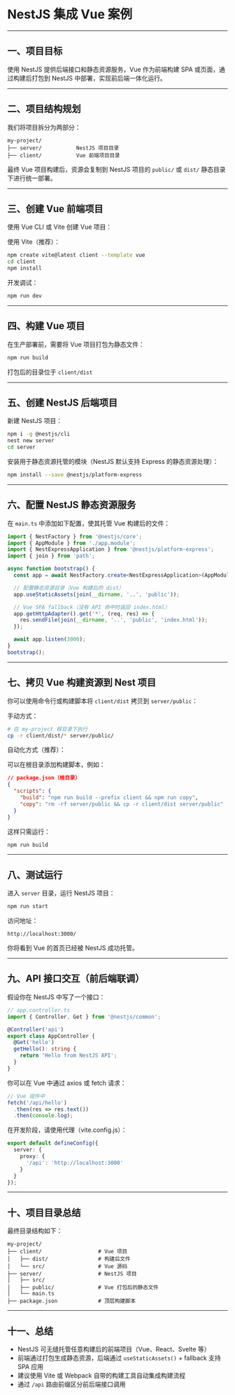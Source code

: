 
# NestJS 集成 Vue 案例

---

## 一、项目目标

使用 NestJS 提供后端接口和静态资源服务，Vue 作为前端构建 SPA 或页面，通过构建后打包到 NestJS 中部署，实现前后端一体化运行。

---

## 二、项目结构规划

我们将项目拆分为两部分：

```
my-project/
├── server/           NestJS 项目目录
├── client/           Vue 前端项目目录
```

最终 Vue 项目构建后，资源会复制到 NestJS 项目的 `public/` 或 `dist/` 静态目录下进行统一部署。

---

## 三、创建 Vue 前端项目

使用 Vue CLI 或 Vite 创建 Vue 项目：

使用 Vite（推荐）：

```bash
npm create vite@latest client --template vue
cd client
npm install
```

开发调试：

```bash
npm run dev
```

---

## 四、构建 Vue 项目

在生产部署前，需要将 Vue 项目打包为静态文件：

```bash
npm run build
```

打包后的目录位于 `client/dist`

---

## 五、创建 NestJS 后端项目

新建 NestJS 项目：

```bash
npm i -g @nestjs/cli
nest new server
cd server
```

安装用于静态资源托管的模块（NestJS 默认支持 Express 的静态资源处理）：

```bash
npm install --save @nestjs/platform-express
```

---

## 六、配置 NestJS 静态资源服务

在 `main.ts` 中添加如下配置，使其托管 Vue 构建后的文件：

```ts
import { NestFactory } from '@nestjs/core';
import { AppModule } from './app.module';
import { NestExpressApplication } from '@nestjs/platform-express';
import { join } from 'path';

async function bootstrap() {
  const app = await NestFactory.create<NestExpressApplication>(AppModule);

  // 配置静态资源目录（Vue 构建后的 dist）
  app.useStaticAssets(join(__dirname, '..', 'public'));

  // Vue SPA fallback（没有 API 命中时返回 index.html）
  app.getHttpAdapter().get('*', (req, res) => {
    res.sendFile(join(__dirname, '..', 'public', 'index.html'));
  });

  await app.listen(3000);
}
bootstrap();
```

---

## 七、拷贝 Vue 构建资源到 Nest 项目

你可以使用命令行或构建脚本将 `client/dist` 拷贝到 `server/public`：

手动方式：

```bash
# 在 my-project 根目录下执行
cp -r client/dist/* server/public/
```

自动化方式（推荐）：

可以在根目录添加构建脚本，例如：

```json
// package.json（根目录）
{
  "scripts": {
    "build": "npm run build --prefix client && npm run copy",
    "copy": "rm -rf server/public && cp -r client/dist server/public"
  }
}
```

这样只需运行：

```bash
npm run build
```

---

## 八、测试运行

进入 `server` 目录，运行 NestJS 项目：

```bash
npm run start
```

访问地址：

```
http://localhost:3000/
```

你将看到 Vue 的首页已经被 NestJS 成功托管。

---

## 九、API 接口交互（前后端联调）

假设你在 NestJS 中写了一个接口：

```ts
// app.controller.ts
import { Controller, Get } from '@nestjs/common';

@Controller('api')
export class AppController {
  @Get('hello')
  getHello(): string {
    return 'Hello from NestJS API';
  }
}
```

你可以在 Vue 中通过 axios 或 fetch 请求：

```js
// Vue 组件中
fetch('/api/hello')
  .then(res => res.text())
  .then(console.log);
```

在开发阶段，请使用代理（vite.config.js）：

```ts
export default defineConfig({
  server: {
    proxy: {
      '/api': 'http://localhost:3000'
    }
  }
});
```

---

## 十、项目目录总结

最终目录结构如下：

```
my-project/
├── client/                  # Vue 项目
│   ├── dist/                # 构建后文件
│   └── src/                 # Vue 源码
├── server/                  # NestJS 项目
│   ├── src/
│   ├── public/              # Vue 打包后的静态文件
│   └── main.ts
├── package.json             # 顶层构建脚本
```

---

## 十一、总结

* NestJS 可无缝托管任意构建后的前端项目（Vue、React、Svelte 等）
* 前端通过打包生成静态资源，后端通过 `useStaticAssets()` + fallback 支持 SPA 应用
* 建议使用 Vite 或 Webpack 自带的构建工具自动集成构建流程
* 通过 `/api` 路由前缀区分前后端接口调用

 